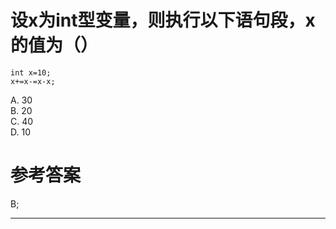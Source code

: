 # 设x为int型变量，则执行以下语句段，x的值为（）

```
int x=10;
x+=x-=x-x;
```
A. 30   
B. 20    
C. 40    
D. 10

# 参考答案

B;

---
